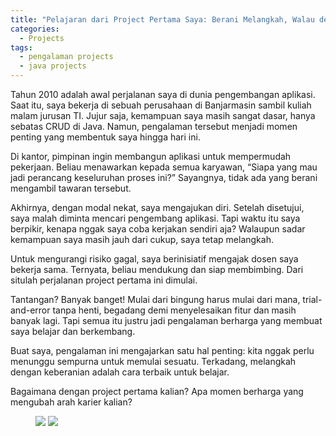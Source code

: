 ```yaml
---
title: "Pelajaran dari Project Pertama Saya: Berani Melangkah, Walau dengan Modal Nekat"
categories:
  - Projects
tags:
  - pengalaman projects
  - java projects
---
```


Tahun 2010 adalah awal perjalanan saya di dunia pengembangan aplikasi. Saat itu, saya bekerja di sebuah perusahaan di Banjarmasin sambil kuliah malam jurusan TI. Jujur saja, kemampuan saya masih sangat dasar, hanya sebatas CRUD di Java. Namun, pengalaman tersebut menjadi momen penting yang membentuk saya hingga hari ini.

Di kantor, pimpinan ingin membangun aplikasi untuk mempermudah pekerjaan. Beliau menawarkan kepada semua karyawan, “Siapa yang mau jadi perancang keseluruhan proses ini?” Sayangnya, tidak ada yang berani mengambil tawaran tersebut.

Akhirnya, dengan modal nekat, saya mengajukan diri. Setelah disetujui, saya malah diminta mencari pengembang aplikasi. Tapi waktu itu saya berpikir, kenapa nggak saya coba kerjakan sendiri aja? Walaupun sadar kemampuan saya masih jauh dari cukup, saya tetap melangkah.

Untuk mengurangi risiko gagal, saya berinisiatif mengajak dosen saya bekerja sama. Ternyata, beliau mendukung dan siap membimbing. Dari situlah perjalanan project pertama ini dimulai.

Tantangan? Banyak banget! Mulai dari bingung harus mulai dari mana, trial-and-error tanpa henti, begadang demi menyelesaikan fitur dan masih banyak lagi. Tapi semua itu justru jadi pengalaman berharga yang membuat saya belajar dan berkembang.

Buat saya, pengalaman ini mengajarkan satu hal penting: kita nggak perlu menunggu sempurna untuk memulai sesuatu. Terkadang, melangkah dengan keberanian adalah cara terbaik untuk belajar.

Bagaimana dengan project pertama kalian? Apa momen berharga yang mengubah arah karier kalian?

<figure class="half">
	<img src="https://rizki-y.github.io/assets/images/2025-02-04-project-pertama/pp1.jpg">
	<img src="https://rizki-y.github.io/assets/images/2025-02-04-project-pertama/pp2.jpg">
</figure>

